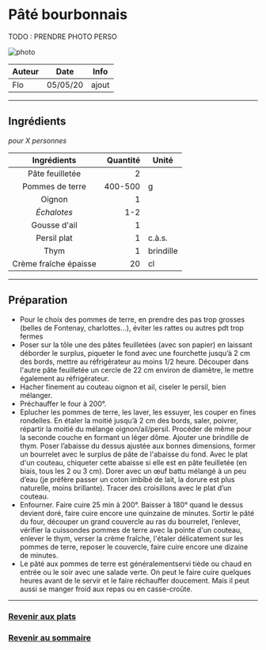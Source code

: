 # Pâté bourbonnais

TODO : PRENDRE PHOTO PERSO

![photo](photos/pate_bourbonnais.jpg)

| Auteur         | Date           | Info  |
| -------------- |:--------------:| ----- |
| Flo            | 05/05/20       | ajout |

___

## Ingrédients

*pour X personnes*

| Ingrédients             | Quantité     | Unité
|:-----------------------:|-------------:|-------
| Pâte feuilletée         |            2 |
| Pommes de terre         |      400-500 | g
| Oignon                  |            1 |
| *Échalotes*             |          1-2 |
| Gousse d'ail            |            1 |
| Persil plat             |            1 | c.à.s.
| Thym                    |            1 | brindille
| Crème fraîche épaisse   |           20 | cl

___

## Préparation

* Pour le choix des pommes de terre, en prendre des pas trop grosses (belles de Fontenay, charlottes...), éviter les rattes ou autres pdt trop fermes
* Poser sur la tôle une des pâtes feuilletées (avec son papier) en laissant déborder le surplus, piqueter le fond avec une fourchette jusqu’à 2 cm des bords, mettre au réfrigérateur au moins 1/2 heure. Découper dans l'autre pâte feuilletée un cercle de 22 cm environ de diamètre, le mettre également au réfrigérateur. 
* Hacher finement au couteau oignon et ail, ciseler le persil, bien mélanger.
* Préchauffer le four à 200°. 
* Eplucher les pommes de terre, les laver, les essuyer, les couper en fines rondelles. En étaler la moitié jusqu’à 2 cm des bords, saler, poivrer, répartir la moitié du mélange oignon/ail/persil. Procéder de même pour la seconde couche en formant un léger dôme. Ajouter une brindille de thym. Poser l’abaisse du dessus ajustée aux bonnes dimensions, former un bourrelet avec le surplus de pâte de l'abaisse du fond. Avec le plat d'un couteau, chiqueter cette abaisse si elle est en pâte feuilletée (en biais, tous les 2 ou 3 cm). Dorer avec un œuf battu mélangé à un peu d’eau (je préfère passer un coton imbibé de lait, la dorure est plus naturelle, moins brillante). Tracer des croisillons avec le plat d’un couteau. 
* Enfourner. Faire cuire 25 min à 200°. Baisser à 180° quand le dessus devient doré, faire cuire encore une quinzaine de minutes. Sortir le pâté du four, découper un grand couvercle au ras du bourrelet, l’enlever, vérifier la cuissondes pommes de terre avec la pointe d'un couteau, enlever le thym, verser la crème fraîche, l'étaler délicatement sur les pommes de terre, reposer le couvercle, faire cuire encore une dizaine de minutes. 
* Le pâté aux pommes de terre est généralementservi tiède ou chaud en entrée ou le soir avec une salade verte. On peut le faire cuire quelques heures avant de le servir et le faire réchauffer doucement. Mais il peut aussi se manger froid aux repas ou en casse-croûte.

___

### [Revenir aux plats](https://github.com/fookinhell/TopChefCrew-Recipes/wiki/Plats)

### [Revenir au sommaire](https://github.com/fookinhell/TopChefCrew-Recipes/wiki)